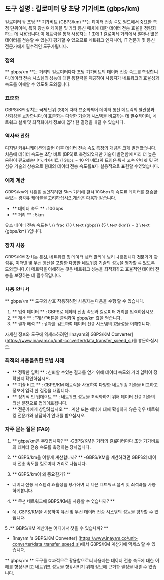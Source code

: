 ## 도구 설명 : 킬로미터 당 초당 기가비트 (gbps/km)

킬로미터 당 초당 ** 기가비트 (GBPS/km) **는 데이터 전송 속도 필드에서 중요한 측정 단위이며, 특히 광섬유 케이블 및 기타 통신 매체에 대한 데이터 전송 효율을 정량화하는 데 사용됩니다.이 메트릭을 통해 사용자는 1 초에 1 킬로미터 거리에서 얼마나 많은 데이터를 전송할 수 있는지 평가할 수 있으므로 네트워크 엔지니어, IT 전문가 및 통신 전문가에게 필수적인 도구가됩니다.

### 정의

** gbps/km **는 거리의 킬로미터마다 초당 기가비트의 데이터 전송 속도를 측정합니다.데이터 전송 시스템의 성능에 대한 통찰력을 제공하여 사용자가 네트워크의 효율성과 속도를 이해할 수 있도록 도와줍니다.

### 표준화

GBPS/KM 장치는 국제 단위 (SI)에 따라 표준화되어 데이터 통신 메트릭의 일관성과 신뢰성을 보장합니다.이 표준화는 다양한 기술과 시스템을 비교하는 데 필수적이며, 네트워크 설계 및 최적화에서 정보에 입각 한 결정을 내릴 수 있습니다.

### 역사와 진화

디지털 커뮤니케이션의 출현 이후 데이터 전송 속도 측정의 개념은 크게 발전했습니다.처음에 데이터 속도는 초당 비트 (BPS)로 측정되었지만 기술이 발전함에 따라 더 높은 용량이 필요했습니다.기가비트 (1Gbps = 10 억 비트)의 도입은 특히 고속 인터넷 및 광섬유 기술의 상승으로 현대의 데이터 전송 속도를보다 실용적으로 표현할 수있었습니다.

### 예제 계산

GBPS/km의 사용을 설명하려면 5km 거리에 걸쳐 10Gbps의 속도로 데이터를 전송할 수있는 광섬유 케이블을 고려하십시오.계산은 다음과 같습니다.

- ** 데이터 속도 ** : 10Gbps
- ** 거리 ** : 5km

유효 데이터 전송 속도는 \ (\ frac {10 \ text {gbps}} {5 \ text {km}} = 2 \ text {gbps/km} \입니다.

### 장치 사용

GBPS/KM 장치는 통신, 네트워킹 및 데이터 센터 관리에 널리 사용됩니다.전문가가 광섬유, 이더넷 및 무선 통신을 포함한 다양한 네트워킹 기술의 성능을 평가할 수 있도록 도와줍니다.이 메트릭을 이해하는 것은 네트워크 성능을 최적화하고 효율적인 데이터 전송을 보장하는 데 필수적입니다.

### 사용 안내서

** gbps/km ** 도구와 상호 작용하려면 사용자는 다음을 수행 할 수 있습니다.

1. ** 입력 데이터 ** : GBPS로 데이터 전송 속도와 킬로미터 거리를 입력하십시오.
2. ** 계산 ** : "계산"버튼을 클릭하여 gbps/km 값을 얻습니다.
3. ** 결과 해석 ** : 결과를 검토하여 데이터 전송 시스템의 효율성을 이해합니다.

자세한 정보와 도구에 액세스하려면 [Inayam의 GBPS/KM Converter] (https://www.inayam.co/unit-converter/data_transfer_speed_si)를 방문하십시오.

### 최적의 사용을위한 모범 사례

- ** 정확한 입력 ** : 신뢰할 수있는 결과를 얻기 위해 데이터 속도와 거리 입력이 정확한지 확인하십시오.
- ** 기술 비교 ** : GBPS/KM 메트릭을 사용하여 다양한 네트워킹 기술을 비교하고 정보에 입각 한 결정을 내립니다.
- ** 정기적 인 업데이트 ** : 네트워크 성능을 최적화하기 위해 데이터 전송 기술의 최신 발전으로 업데이트됩니다.
- ** 전문가에게 상담하십시오 ** : 계산 또는 해석에 대해 확실하지 않은 경우 네트워킹 전문가와 상담하여 안내를 받으십시오.

### 자주 묻는 질문 (FAQ)

1. ** gbps/km은 무엇입니까? **
-GBPS/KM은 거리의 킬로미터마다 초당 기가비트의 데이터 전송 속도를 측정하는 장치입니다.

2. ** GBPS/km을 어떻게 계산합니까? **
-GBPS/KM을 계산하려면 GBPS의 데이터 전송 속도를 킬로미터 거리로 나눕니다.

3. ** GBPS/km이 왜 중요한가? **
- 데이터 전송 시스템의 효율성을 평가하여 더 나은 네트워크 설계 및 최적화를 가능하게합니다.

4. ** 무선 네트워크에 GBPS/KM을 사용할 수 있습니까? **
- 예, GBPS/KM을 사용하여 유선 및 무선 데이터 전송 시스템의 성능을 평가할 수 있습니다.

5 .** GBPS/KM 계산기는 어디에서 찾을 수 있습니까? **
- [Inayam 's GBPS/KM Converter] (https://www.inayam.co/unit-converter/data_transfer_speed_si)에서 GBPS/KM 계산기에 액세스 할 수 있습니다.

** gbps/km ** 도구를 효과적으로 활용함으로써 사용자는 데이터 전송 속도에 대한 이해를 향상시키고 네트워크 성능을 향상시키기 위해 정보에 근거한 결정을 내릴 수 있습니다.